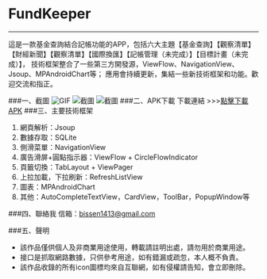 # FundKeeper
--------------
這是一款基金查詢結合記帳功能的APP，包括六大主題【基金查詢】【觀察清單】【財經新聞】【觀察清單】【國際換匯】【記帳管理（未完成）】【目標計畫（未完成）】，
技術框架整合了一些第三方開發源，ViewFlow、NavigationView、Jsoup、MPAndroidChart等；
應用會持續更新，集結一些新技術框架和功能。歡迎交流和指正。

###一、截圖
![GIF](https://github.com/JonLi120/FundKeeper/blob/master/screenshot/fundkeeper.gif)
![截圖](https://github.com/JonLi120/FundKeeper/blob/master/screenshot/fundkeeper_screenshot(1).png)
![截圖](https://github.com/JonLi120/FundKeeper/blob/master/screenshot/fundkeeper_screenshot(2).png)
###二、APK下載
下載連結 >>>[點擊下載APK](https://dl.dropboxusercontent.com/u/98468964/app-debug.apk)
###三、主要技術框架
1. 網頁解析：Jsoup
2. 數據存取：SQLite
3. 側滑菜單：NavigationView
4. 廣告滑屏+圓點指示器：ViewFlow + CircleFlowIndicator
5. 頁籤切換：TabLayout + ViewPager
6. 上拉加載，下拉刷新：RefreshListView
7. 圖表：MPAndroidChart
8. 其他：AutoCompleteTextView，CardView，ToolBar，PopupWindow等

###四、聯絡我
 信箱：bissen1413@gmail.com

###五、聲明
* 該作品僅供個人及非商業用途使用，轉載請註明出處，請勿用於商業用途。
* 接口是抓取網路數據，只供參考用途，如有錯漏或疏忽，本人概不負責。
* 該作品收錄的所有icon圖標均來自互聯網，如有侵權請告知，會立即刪除。
